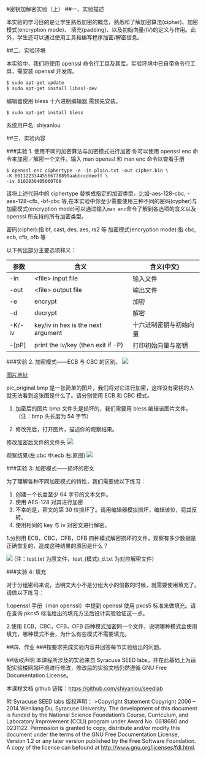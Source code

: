 #密钥加解密实验（上）
##一、实验描述

本实验的学习目的是让学生熟悉加密的概念，熟悉和了解加密算法(cipher)、加密模式(encryption mode)、 填充(padding)、以及初始向量(IV)的定义与作用。此外，学生还可以通过使用工具和编写程序加密/解密信息。

##二、实验环境

本实验中，我们将使用 openssl 命令行工具及其库。实验环境中已自带命令行工具，需安装 openssl 开发库。
```python
$ sudo apt-get update
$ sudo apt-get install libssl-dev
```
编辑器使用 bless 十六进制编辑器,需预先安装。
```python
$ sudo apt-get install bless
```
系统用户名:  shiyanlou

##三、实验内容

###实验 1. 使用不同的加密算法与加密模式进行加密
你可以使用 openssl enc 命令来加密／解密一个文件。输入 man openssl 和 man enc 命令以查看手册

```
$ openssl enc ciphertype -e -in plain.txt -out cipher.bin \
-K 00112233445566778899aabbccddeeff \
-iv 0102030405060708
```

请将上述代码中的 ciphertype 替换成指定的加密类型，比如-aes-128-cbc, -aes-128-cfb, -bf-cbc 等,在本实验中你至少需要使用三种不同的密码(cypher)与加密模式(encryption mode)可以通过输入`man enc`命令了解到各选项的含义以及 openssl 所支持的所有加密类型。

密码(cipher):指 bf, cast, des, aes, rs2 等
加密模式(encryption mode):指 cbc, ecb, cfb, ofb 等

以下列出部分主要选项释义：


| 参数        | 含义            | 含义(中文) |
| ---------- |---------------   |-----    | 
|-in         |&lt;file&gt; input file |输入文件      |
|-out        |&lt;file&gt; output file|输出文件    |
|-e          |encrypt           |加密       |
|-d          |decrypt           |解密       |
|-K/-iv      |key/iv in hex is the next argument |十六进制密钥与初始向量|
|-[pP] |print the iv/key (then exit if -P) |打印初始向量与密钥|

###实验 2. 加密模式——ECB 与 CBC 的区别。
![](http://www.cis.syr.edu/~wedu/seed/Labs_12.04/Crypto/Crypto_Encryption/files/pic_original.bmp)

[图片地址](http://www.cis.syr.edu/~wedu/seed/Labs_12.04/Crypto/Crypto_Encryption/files/pic_original.bmp)

pic_original.bmp 是一张简单的图片，我们将对它进行加密，这样没有密钥的人就无法看到这张图是什么了。请分别使用 ECB 和 CBC 模式。
1. 加密后的图片 bmp 文件头是损坏的，我们需要用 bless 编辑该图片文件。（注：bmp 头长度为 54 字节）

2. 修改完后，打开图片，描述你的观察结果。

修改加密后文件的文件头
![](https://dn-anything-about-doc.qbox.me/md0417787ssMTTDx.png)

观察结果(左:cbc 中:ecb 右:原图)
![](https://dn-anything-about-doc.qbox.me/md0417787Fc2NBrY.png)

###实验 3:  加密模式——损坏的密文

为了理解各种不同加密模式的特性，我们需要做以下练习：
1. 创建一个长度至少 64 字节的文本文件。
2. 使用 AES-128 对其进行加密
3. 不幸的是，密文的第 30 位损坏了。请用编辑器模拟损坏，编辑该位，将其反转。
4. 使用相同的 key 与 iv 对密文进行解密。


1.分别用 ECB，CBC，CFB，OFB 四种模式解密损坏的文件，观察有多少数据是正确恢复的，造成这种结果的原因是什么？

![](https://dn-anything-about-doc.qbox.me/md0417787OGwpH6k.png)
(注：test.txt 为原文件，test_(模式)_d.txt 为对应解密文件)

###实验 4: 填充

对于分组密码来说，当明文大小不是分组大小的倍数的时候，就需要使用填充了。请做以下练习：

1.openssl 手册（man openssl）中提到 openssl 使用 pkcs5 标准来做填充。请在查询 pkcs5 标准给出的填充方法后设计实验验证这一点。

2.使用 ECB，CBC，CFB，OFB 四种模式加密同一个文件，说明哪种模式会使用填充，哪种模式不会，为什么有些模式不需要填充。

##四、作业
###按要求完成实验内容并回答每节实验给出的问题。

##版权声明
本课程所涉及的实验来自 Syracuse SEED labs，并在此基础上为适配实验楼网站环境进行修改，修改后的实验文档仍然遵循 GNU Free Documentation License。

本课程文档 github 链接：https://github.com/shiyanlou/seedlab

附 Syracuse SEED labs 版权声明：
&gt;Copyright Statement Copyright 2006 – 2014 Wenliang Du, Syracuse University. The development of this document is funded by the National Science Foundation’s Course, Curriculum, and Laboratory Improvement (CCLI) program under Award No. 0618680 and 0231122. Permission is granted to copy, distribute and/or modify this document under the terms of the GNU Free Documentation License, Version 1.2 or any later version published by the Free Software Foundation. A copy of the license can befound at http://www.gnu.org/licenses/fdl.html.


